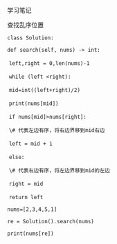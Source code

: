 学习笔记

查找乱序位置

`class Solution:`

  `def search(self, nums) -> int:`

​    `left,right = 0,len(nums)-1`

​    `while (left <right):`

​      `mid=int((left+right)/2)`

​      `print(nums[mid])`

​      `if nums[mid]>nums[right]:`

​        `\# 代表左边有序，将右边界移到mid右边`

​        `left = mid + 1`

​      `else:`

​        `\# 代表右边有序，将左边界移到mid的左边`

​        `right = mid` 

​    `return left`



`nums=[2,3,4,5,1]`



`re = Solution().search(nums)`



`print(nums[re])`